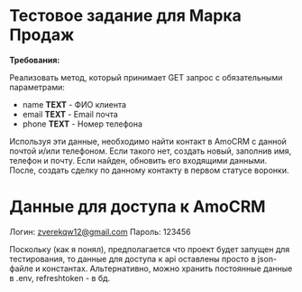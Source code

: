 # Тестовое задание для Марка Продаж

**Требования:**

Реализовать метод, который принимает GET запрос с обязательными параметрами:

- name **TEXT** - ФИО клиента
- email **TEXT** - Email почта
- phone **TEXT** - Номер телефона

Используя эти данные, необходимо найти контакт в AmoCRM с данной почтой и/или телефоном. Если такого нет, создать новый, заполнив имя, телефон и почту. Если найден, обновить его входящими данными. После, создать сделку по данному контакту в первом статусе воронки.

# Данные для доступа к AmoCRM

Логин: zverekqw12@gmail.com
Пароль: 123456

Поскольку (как я понял), предполагается что проект будет запущен для тестирования, то данные для доступа к api оставлены просто в json-файле и константах. Альтернативно, можно хранить постоянные данные в .env, refreshtoken - в бд.
